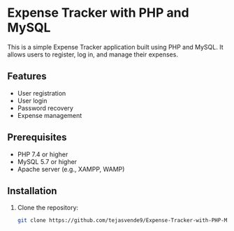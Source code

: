 # Expense Tracker with PHP and MySQL

This is a simple Expense Tracker application built using PHP and MySQL. It allows users to register, log in, and manage their expenses.

## Features

- User registration
- User login
- Password recovery
- Expense management

## Prerequisites

- PHP 7.4 or higher
- MySQL 5.7 or higher
- Apache server (e.g., XAMPP, WAMP)

## Installation

1. Clone the repository:
   ```sh
   git clone https://github.com/tejasvende9/Expense-Tracker-with-PHP-MySQL.git
